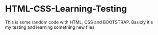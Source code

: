 # HTML-CSS-Learning-Testing
This is some random code with HTML, CSS and BOOTSTRAP. Basicly it's my testing and learning something new files.
